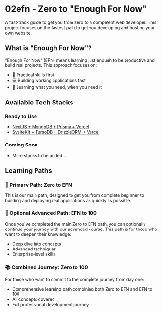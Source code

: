# 02efn - Zero to "Enough For Now"

A fast-track guide to get you from zero to a competent web developer. This project focuses on the fastest path to get you developing and hosting your own website.

## What is "Enough For Now"?

"Enough For Now" (EFN) means learning just enough to be productive and build real projects. This approach focuses on:

- 🚀 Practical skills first
- 💻 Building working applications fast
- 🎯 Learning what you need, when you need it

## Available Tech Stacks

### Ready to Use

- [NextJS + MongoDB + Prisma + Vercel](ZERO-NEXTJS-MONGODB.md)
- [SvelteKit + TursoDB + DrizzleORM + Vercel](ZERO-SVELTEKIT-TURSODB.md)

### Coming Soon

- More stacks to be added...

## Learning Paths

### 🎯 Primary Path: Zero to EFN

This is our main path, designed to get you from complete beginner to building and deploying real applications as quickly as possible.

### 🌟 Optional Advanced Path: EFN to 100

Once you've completed the main Zero to EFN path, you can optionally continue your journey with our advanced course. This path is for those who want to deepen their knowledge:

- Deep dive into concepts
- Advanced techniques
- Enterprise-level skills

### 📚 Combined Journey: Zero to 100

For those who want to commit to the complete journey from day one:

- Comprehensive learning path combining both Zero to EFN and EFN to 100
- All concepts covered
- Full professional development journey
